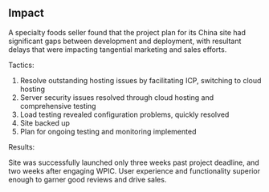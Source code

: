 ## Impact 

A specialty foods seller found that the project plan for its China site had significant gaps between development and deployment, with resultant delays that were impacting tangential marketing and sales efforts.

Tactics:

1.  Resolve outstanding hosting issues by facilitating ICP, switching to cloud hosting
2.  Server security issues resolved through cloud hosting and comprehensive testing
3.  Load testing revealed configuration problems, quickly resolved
4.  Site backed up
5.  Plan for ongoing testing and monitoring implemented

Results:

Site was successfully launched only three weeks past project deadline, and two weeks after engaging WPIC. User experience and functionality superior enough to garner good reviews and drive sales.